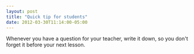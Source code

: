 ```yaml
---
layout: post
title: "Quick tip for students"
date: 2012-03-30T11:14:00-05:00
---
```


Whenever you have a question for your teacher, write it down, so you don't forget it before your next lesson.

